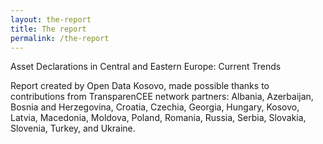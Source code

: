 ```yaml
---
layout: the-report
title: The report
permalink: /the-report
---
```


Asset Declarations in Central and Eastern Europe: Current Trends

Report created by Open Data Kosovo, made possible thanks to contributions from TransparenCEE network partners: Albania, Azerbaijan, Bosnia and Herzegovina, Croatia, Czechia, Georgia, Hungary, Kosovo, Latvia, Macedonia, Moldova, Poland, Romania, Russia, Serbia, Slovakia, Slovenia, Turkey, and Ukraine.
